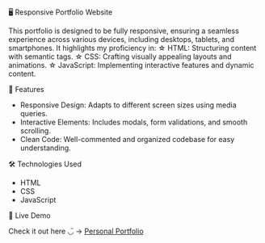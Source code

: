 🖥️ Responsive Portfolio Website

This portfolio is designed to be fully responsive, ensuring a seamless experience across various devices, including desktops, tablets, and smartphones. It highlights my proficiency in:
☆ HTML: Structuring content with semantic tags.
☆ CSS: Crafting visually appealing layouts and animations.
☆ JavaScript: Implementing interactive features and dynamic content.

🚀 Features

- Responsive Design: Adapts to different screen sizes using media queries.
- Interactive Elements: Includes modals, form validations, and smooth scrolling.
- Clean Code: Well-commented and organized codebase for easy understanding.

🛠️ Technologies Used
- HTML
- CSS 
- JavaScript

🔗 Live Demo

Check it out here ◡̈ → [Personal Portfolio](https://personal-portfolio-omega-sable-48.vercel.app)

